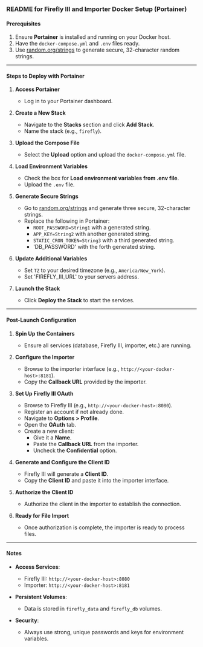 ### README for Firefly III and Importer Docker Setup (Portainer)

#### Prerequisites
1. Ensure **Portainer** is installed and running on your Docker host.
2. Have the `docker-compose.yml` and `.env` files ready.
3. Use [random.org/strings](https://www.random.org/strings/) to generate secure, 32-character random strings.

---

#### Steps to Deploy with Portainer

1. **Access Portainer**
   - Log in to your Portainer dashboard.

2. **Create a New Stack**
   - Navigate to the **Stacks** section and click **Add Stack**.
   - Name the stack (e.g., `firefly`).

3. **Upload the Compose File**
   - Select the **Upload** option and upload the `docker-compose.yml` file.

4. **Load Environment Variables**
   - Check the box for **Load environment variables from .env file**.
   - Upload the `.env` file.

5. **Generate Secure Strings**
   - Go to [random.org/strings](https://www.random.org/strings/) and generate three secure, 32-character strings.
   - Replace the following in Portainer:
     - `ROOT_PASSWORD=String1` with a generated string.
     - `APP_KEY=String2` with another generated string.
     - `STATIC_CRON_TOKEN=String3` with a third generated string.
     - 'DB_PASSWORD' with the forth generated string.

6. **Update Additional Variables**
   - Set `TZ` to your desired timezone (e.g., `America/New_York`).
   - Set 'FIREFLY_III_URL' to your servers address.


7. **Launch the Stack**
   - Click **Deploy the Stack** to start the services.

---

#### Post-Launch Configuration

1. **Spin Up the Containers**
   - Ensure all services (database, Firefly III, importer, etc.) are running.

2. **Configure the Importer**
   - Browse to the importer interface (e.g., `http://<your-docker-host>:8181`).
   - Copy the **Callback URL** provided by the importer.

3. **Set Up Firefly III OAuth**
   - Browse to Firefly III (e.g., `http://<your-docker-host>:8080`).
   - Register an account if not already done.
   - Navigate to **Options > Profile**.
   - Open the **OAuth** tab.
   - Create a new client:
     - Give it a **Name**.
     - Paste the **Callback URL** from the importer.
     - Uncheck the **Confidential** option.

4. **Generate and Configure the Client ID**
   - Firefly III will generate a **Client ID**.
   - Copy the **Client ID** and paste it into the importer interface.

5. **Authorize the Client ID**
   - Authorize the client in the importer to establish the connection.

6. **Ready for File Import**
   - Once authorization is complete, the importer is ready to process files.

---

#### Notes

- **Access Services**:
  - Firefly III: `http://<your-docker-host>:8080`
  - Importer: `http://<your-docker-host>:8181`

- **Persistent Volumes**:
  - Data is stored in `firefly_data` and `firefly_db` volumes.

- **Security**:
  - Always use strong, unique passwords and keys for environment variables.




